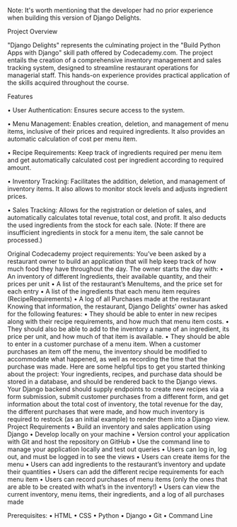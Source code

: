 Note: It's worth mentioning that the developer had no prior experience when building this version of Django Delights.

Project Overview

"Django Delights" represents the culminating project in the "Build Python Apps with Django" skill path offered by Codecademy.com. The project entails the creation of a comprehensive inventory management and sales tracking system, designed to streamline restaurant operations for managerial staff. This hands-on experience provides practical application of the skills acquired throughout the course.

Features

•	User Authentication: Ensures secure access to the system.

•	Menu Management: Enables creation, deletion, and management of menu items, inclusive of their prices and required ingredients. It also provides an automatic calculation of cost per menu item.

•	Recipe Requirements: Keep track of ingredients required per menu item and get automatically calculated cost per ingredient according to required amount.

•	Inventory Tracking: Facilitates the addition, deletion, and management of inventory items. It also allows to monitor stock levels and adjusts ingredient prices.

•	Sales Tracking: Allows for the registration or deletion of sales, and automatically calculates total revenue, total cost, and profit. It also deducts the used ingredients from the stock for each sale. (Note: If there are insufficient ingredients in stock for a menu item, the sale cannot be processed.)



Original Codecademy project requirements:
You’ve been asked by a restaurant owner to build an application that will help keep track of how much food they have throughout the day. The owner starts the day with:
•	An inventory of different Ingredients, their available quantity, and their prices per unit
•	A list of the restaurant’s MenuItems, and the price set for each entry
•	A list of the ingredients that each menu item requires (RecipeRequirements)
•	A log of all Purchases made at the restaurant
Knowing that information, the restaurant, Django Delights’ owner has asked for the following features:
•	They should be able to enter in new recipes along with their recipe requirements, and how much that menu item costs.
•	They should also be able to add to the inventory a name of an ingredient, its price per unit, and how much of that item is available.
•	They should be able to enter in a customer purchase of a menu item. When a customer purchases an item off the menu, the inventory should be modified to accommodate what happened, as well as recording the time that the purchase was made.
Here are some helpful tips to get you started thinking about the project: Your ingredients, recipes, and purchase data should be stored in a database, and should be rendered back to the Django views. Your Django backend should supply endpoints to create new recipes via a form submission, submit customer purchases from a different form, and get information about the total cost of inventory, the total revenue for the day, the different purchases that were made, and how much inventory is required to restock (as an initial example) to render them into a Django view.
Project Requirements
•	Build an inventory and sales application using Django
•	Develop locally on your machine
•	Version control your application with Git and host the repository on GitHub
•	Use the command line to manage your application locally and test out queries
•	Users can log in, log out, and must be logged in to see the views
•	Users can create items for the menu
•	Users can add ingredients to the restaurant’s inventory and update their quantities
•	Users can add the different recipe requirements for each menu item
•	Users can record purchases of menu items (only the ones that are able to be created with what’s in the inventory!)
•	Users can view the current inventory, menu items, their ingredients, and a log of all purchases made

Prerequisites:
•	HTML
•	CSS
•	Python
•	Django
•	Git
•	Command Line
